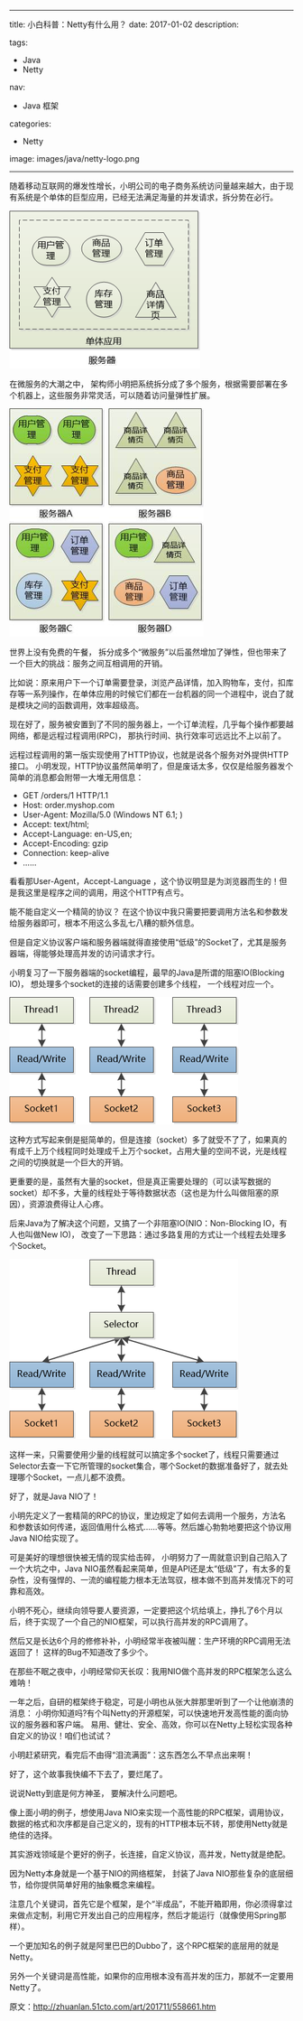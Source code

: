 ----
title: 小白科普：Netty有什么用？
date: 2017-01-02
description: 

tags:
- Java
- Netty

nav:
- Java 框架

categories:
- Netty

image: images/java/netty-logo.png

----
随着移动互联网的爆发性增长，小明公司的电子商务系统访问量越来越大，由于现有系统是个单体的巨型应用，已经无法满足海量的并发请求，拆分势在必行。

![](./2019-01-02_小白科普Netty有什么用/1.png)

在微服务的大潮之中， 架构师小明把系统拆分成了多个服务，根据需要部署在多个机器上，这些服务非常灵活，可以随着访问量弹性扩展。

![](./2019-01-02_小白科普Netty有什么用/2.png)

世界上没有免费的午餐， 拆分成多个“微服务”以后虽然增加了弹性，但也带来了一个巨大的挑战：服务之间互相调用的开销。

比如说：原来用户下一个订单需要登录，浏览产品详情，加入购物车，支付，扣库存等一系列操作，在单体应用的时候它们都在一台机器的同一个进程中，说白了就是模块之间的函数调用，效率超级高。

现在好了，服务被安置到了不同的服务器上，一个订单流程，几乎每个操作都要越网络，都是远程过程调用(RPC)， 那执行时间、执行效率可远远比不上以前了。

远程过程调用的第一版实现使用了HTTP协议，也就是说各个服务对外提供HTTP接口。 小明发现，HTTP协议虽然简单明了，但是废话太多，仅仅是给服务器发个简单的消息都会附带一大堆无用信息：

*   GET /orders/1 HTTP/1.1
*   Host: order.myshop.com
*   User-Agent: Mozilla/5.0 (Windows NT 6.1; )
*   Accept: text/html;
*   Accept-Language: en-US,en;
*   Accept-Encoding: gzip
*   Connection: keep-alive
*   ......

看看那User-Agent，Accept-Language ，这个协议明显是为浏览器而生的！但是我这里是程序之间的调用，用这个HTTP有点亏。

能不能自定义一个精简的协议？ 在这个协议中我只需要把要调用方法名和参数发给服务器即可，根本不用这么多乱七八糟的额外信息。

但是自定义协议客户端和服务器端就得直接使用“低级”的Socket了，尤其是服务器端，得能够处理高并发的访问请求才行。

小明复习了一下服务器端的socket编程，最早的Java是所谓的阻塞IO(Blocking IO)， 想处理多个socket的连接的话需要创建多个线程， 一个线程对应一个。

![](./2019-01-02_小白科普Netty有什么用/3.png)

这种方式写起来倒是挺简单的，但是连接（socket）多了就受不了了，如果真的有成千上万个线程同时处理成千上万个socket，占用大量的空间不说，光是线程之间的切换就是一个巨大的开销。

更重要的是，虽然有大量的socket，但是真正需要处理的（可以读写数据的socket）却不多，大量的线程处于等待数据状态（这也是为什么叫做阻塞的原因），资源浪费得让人心疼。

后来Java为了解决这个问题，又搞了一个非阻塞IO(NIO：Non-Blocking IO，有人也叫做New IO)， 改变了一下思路：通过多路复用的方式让一个线程去处理多个Socket。

![](./2019-01-02_小白科普Netty有什么用/4.png)

这样一来，只需要使用少量的线程就可以搞定多个socket了，线程只需要通过Selector去查一下它所管理的socket集合，哪个Socket的数据准备好了，就去处理哪个Socket，一点儿都不浪费。

好了，就是Java NIO了！

小明先定义了一套精简的RPC的协议，里边规定了如何去调用一个服务，方法名和参数该如何传递，返回值用什么格式......等等。然后雄心勃勃地要把这个协议用Java NIO给实现了。

可是美好的理想很快被无情的现实给击碎， 小明努力了一周就意识到自己陷入了一个大坑之中，Java NIO虽然看起来简单，但是API还是太“低级”了，有太多的复杂性，没有强悍的、一流的编程能力根本无法驾驭，根本做不到高并发情况下的可靠和高效。

小明不死心，继续向领导要人要资源，一定要把这个坑给填上，挣扎了6个月以后，终于实现了一个自己的NIO框架，可以执行高并发的RPC调用了。

然后又是长达6个月的修修补补，小明经常半夜被叫醒：生产环境的RPC调用无法返回了！ 这样的Bug不知道改了多少个。

在那些不眠之夜中，小明经常仰天长叹：我用NIO做个高并发的RPC框架怎么这么难呐！

一年之后，自研的框架终于稳定，可是小明也从张大胖那里听到了一个让他崩溃的消息： 小明你知道吗?有个叫Netty的开源框架，可以快速地开发高性能的面向协议的服务器和客户端。 易用、健壮、安全、高效，你可以在Netty上轻松实现各种自定义的协议！咱们也试试？

小明赶紧研究，看完后不由得“泪流满面”：这东西怎么不早点出来啊！

好了，这个故事我快编不下去了，要烂尾了。

说说Netty到底是何方神圣， 要解决什么问题吧。

像上面小明的例子，想使用Java NIO来实现一个高性能的RPC框架，调用协议，数据的格式和次序都是自己定义的，现有的HTTP根本玩不转，那使用Netty就是绝佳的选择。

其实游戏领域是个更好的例子，长连接，自定义协议，高并发，Netty就是绝配。

因为Netty本身就是一个基于NIO的网络框架， 封装了Java NIO那些复杂的底层细节，给你提供简单好用的抽象概念来编程。

注意几个关键词，首先它是个框架，是个“半成品”，不能开箱即用，你必须得拿过来做点定制，利用它开发出自己的应用程序，然后才能运行（就像使用Spring那样）。

一个更加知名的例子就是阿里巴巴的Dubbo了，这个RPC框架的底层用的就是Netty。

另外一个关键词是高性能，如果你的应用根本没有高并发的压力，那就不一定要用Netty了。

原文：http://zhuanlan.51cto.com/art/201711/558661.htm